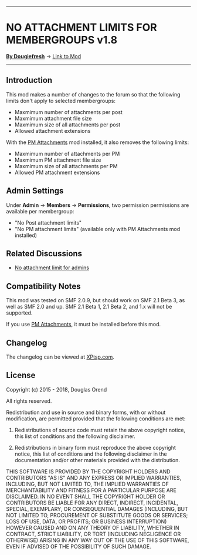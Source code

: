 ------

# NO ATTACHMENT LIMITS FOR MEMBERGROUPS v1.8

[**By Dougiefresh**](http://www.simplemachines.org/community/index.php?action=profile;u=253913) -> [Link to Mod](http://custom.simplemachines.org/mods/index.php?mod=3997)

------

## Introduction
This mod makes a number of changes to the forum so that the following limits don't apply to selected membergroups:

- Maxmimum number of attachments per post
- Maxmimum attachment file size
- Maxmimum size of all attachments per post
- Allowed attachment extensions

With the [PM Attachments](http://custom.simplemachines.org/mods/index.php?mod=1974) mod installed, it also removes the following limits:

- Maxmimum number of attachments per PM
- Maxmimum PM attachment file size
- Maxmimum size of all attachments per PM
- Allowed PM attachment extensions

## Admin Settings
Under **Admin** -> **Members** -> **Permissions**, two permission permissions are available per membergroup: 

- "No Post attachment limits" 
- "No PM attachment limits" (available only with PM Attachments mod installed)

## Related Discussions

- [No attachment limit for admins](http://www.simplemachines.org/community/index.php?topic=17188.0)

## Compatibility Notes
This mod was tested on SMF 2.0.9, but should work on SMF 2.1 Beta 3, as well as SMF 2.0 and up.  SMF 2.1 Beta 1, 2.1 Beta 2, and 1.x will not be supported.

If you use [PM Attachments](http://custom.simplemachines.org/mods/index.php?mod=1974), it must be installed before this mod.

## Changelog
The changelog can be viewed at [XPtsp.com](http://www.xptsp.com/board/free-modifications/no-attachment-limits-for-membergroups/?tab=1).

## License
Copyright (c) 2015 - 2018, Douglas Orend

All rights reserved.

Redistribution and use in source and binary forms, with or without modification, are permitted provided that the following conditions are met:

1. Redistributions of source code must retain the above copyright notice, this list of conditions and the following disclaimer.

2. Redistributions in binary form must reproduce the above copyright notice, this list of conditions and the following disclaimer in the documentation and/or other materials provided with the distribution.

THIS SOFTWARE IS PROVIDED BY THE COPYRIGHT HOLDERS AND CONTRIBUTORS "AS IS" AND ANY EXPRESS OR IMPLIED WARRANTIES, INCLUDING, BUT NOT LIMITED TO, THE IMPLIED WARRANTIES OF MERCHANTABILITY AND FITNESS FOR A PARTICULAR PURPOSE ARE DISCLAIMED. IN NO EVENT SHALL THE COPYRIGHT HOLDER OR CONTRIBUTORS BE LIABLE FOR ANY DIRECT, INDIRECT, INCIDENTAL, SPECIAL, EXEMPLARY, OR CONSEQUENTIAL DAMAGES (INCLUDING, BUT NOT LIMITED TO, PROCUREMENT OF SUBSTITUTE GOODS OR SERVICES; LOSS OF USE, DATA, OR PROFITS; OR BUSINESS INTERRUPTION) HOWEVER CAUSED AND ON ANY THEORY OF LIABILITY, WHETHER IN CONTRACT, STRICT LIABILITY, OR TORT (INCLUDING NEGLIGENCE OR OTHERWISE) ARISING IN ANY WAY OUT OF THE USE OF THIS SOFTWARE, EVEN IF ADVISED OF THE POSSIBILITY OF SUCH DAMAGE.
